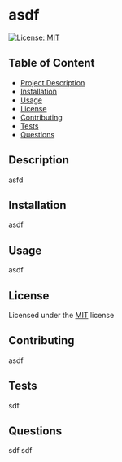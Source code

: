 
  # asdf

  [![License: MIT](https://img.shields.io/badge/License-MIT-yellow.svg)](https://opensource.org/licenses/MIT)

  ## Table of Content
  - [Project Description](#Description)
  - [Installation](#Installation)
  - [Usage](#Usage)
  - [License](#License)
  - [Contributing](#Contributing)
  - [Tests](#Tests)
  - [Questions](#Questions)

  ## Description
  asfd

  ## Installation
  asdf
  
  ## Usage
  asdf
  
  ## License
  Licensed under the [MIT](https://opensource.org/licenses/MIT) license
    
  
  ## Contributing
  asdf
  
  ## Tests
  sdf
  
  ## Questions
  sdf
  sdf



